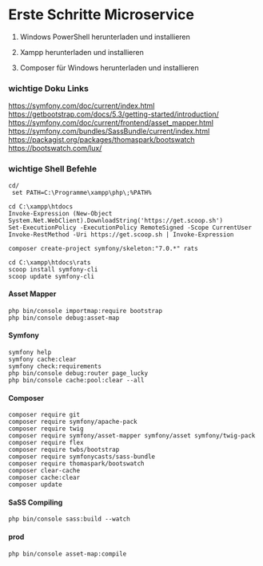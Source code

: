 # Erste Schritte Microservice #


1. Windows PowerShell herunterladen und installieren

2. Xampp herunterladen und installieren

3. Composer für Windows herunterladen und installieren



### wichtige Doku Links ###
https://symfony.com/doc/current/index.html
https://getbootstrap.com/docs/5.3/getting-started/introduction/
https://symfony.com/doc/current/frontend/asset_mapper.html
https://symfony.com/bundles/SassBundle/current/index.html
https://packagist.org/packages/thomaspark/bootswatch
https://bootswatch.com/lux/


### wichtige Shell Befehle ###

    cd/
     set PATH=C:\Programme\xampp\php\;%PATH%

    cd C:\xampp\htdocs
    Invoke-Expression (New-Object System.Net.WebClient).DownloadString('https://get.scoop.sh')
    Set-ExecutionPolicy -ExecutionPolicy RemoteSigned -Scope CurrentUser
    Invoke-RestMethod -Uri https://get.scoop.sh | Invoke-Expression

    composer create-project symfony/skeleton:"7.0.*" rats

    cd C:\xampp\htdocs\rats
    scoop install symfony-cli
    scoop update symfony-cli

#### Asset Mapper ####
    php bin/console importmap:require bootstrap
    php bin/console debug:asset-map

#### Symfony ####
    symfony help
    symfony cache:clear
    symfony check:requirements
    php bin/console debug:router page_lucky
    php bin/console cache:pool:clear --all

#### Composer ####
    composer require git
    composer require symfony/apache-pack
    composer require twig
    composer require symfony/asset-mapper symfony/asset symfony/twig-pack
    composer require flex
    composer require twbs/bootstrap
    composer require symfonycasts/sass-bundle
    composer require thomaspark/bootswatch
    composer clear-cache
    composer cache:clear
    composer update


#### SaSS Compiling ####
    php bin/console sass:build --watch

#### prod ####
    php bin/console asset-map:compile